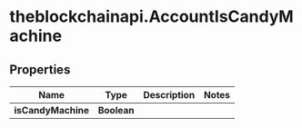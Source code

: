 # theblockchainapi.AccountIsCandyMachine

## Properties

Name | Type | Description | Notes
------------ | ------------- | ------------- | -------------
**isCandyMachine** | **Boolean** |  | 


